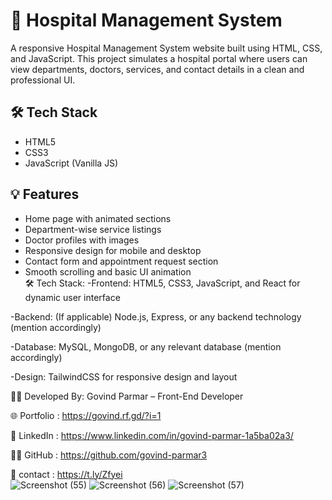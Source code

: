 # 🏥 Hospital Management System

A responsive Hospital Management System website built using HTML, CSS, and JavaScript. This project simulates a hospital portal where users can view departments, doctors, services, and contact details in a clean and professional UI.

## 🛠 Tech Stack

- HTML5
- CSS3
- JavaScript (Vanilla JS)

## 💡 Features

- Home page with animated sections
- Department-wise service listings
- Doctor profiles with images
- Responsive design for mobile and desktop
- Contact form and appointment request section
- Smooth scrolling and basic UI animation
  <br>
🛠️ Tech Stack: -Frontend: HTML5, CSS3, JavaScript, and React for dynamic user interface

-Backend: (If applicable) Node.js, Express, or any backend technology (mention accordingly)

-Database: MySQL, MongoDB, or any relevant database (mention accordingly)

-Design: TailwindCSS for responsive design and layout <br>


🧑‍💻 Developed By: Govind Parmar – Front-End Developer

🌐 Portfolio : https://govind.rf.gd/?i=1

💼 LinkedIn : https://www.linkedin.com/in/govind-parmar-1a5ba02a3/

🧑‍💻 GitHub : https://github.com/govind-parmar3

💬 contact : https://t.ly/Zfyei
<br>
![Screenshot (55)](https://github.com/user-attachments/assets/6b9c9d3e-859d-4c40-a00c-ec5b1911823b)
![Screenshot (56)](https://github.com/user-attachments/assets/564ceafe-4306-42f2-8ec9-90df4a23b065)
![Screenshot (57)](https://github.com/user-attachments/assets/42e2b0ea-53a2-4b30-b4ac-126e96c8f7ee)



